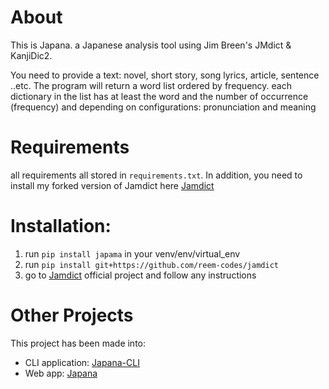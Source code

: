 # About 

This is Japana. a Japanese analysis tool using Jim Breen's JMdict & KanjiDic2.


You need to provide a text: novel, short story, song lyrics, article, sentence ..etc. 
The program will return a word list ordered by frequency. 
each dictionary in the list has at least the word and the number of occurrence (frequency)
and depending on configurations: pronunciation and meaning

# Requirements

all requirements all stored in `requirements.txt`. In addition, you need to install my forked version of Jamdict here [Jamdict](https://github.com/reem-codes/jamdict)


# Installation:

1. run `pip install japama` in your venv/env/virtual_env
2. run `pip install git+https://github.com/reem-codes/jamdict` 
3. go to [Jamdict](https://github.com/neocl/jamdict)  official project and follow any instructions

# Other Projects

This project has been made into:
* CLI application: [Japana-CLI](https://github.com/reem-codes/japana-cli)
* Web app: [Japana](http://japana.reem-codes.com)


